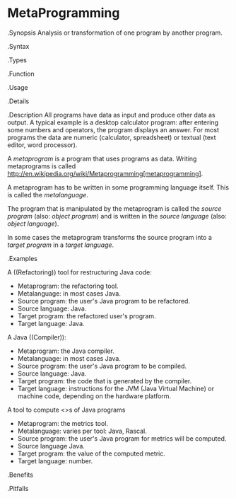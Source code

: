 # MetaProgramming

.Synopsis
Analysis or transformation of one program by another program.

.Syntax

.Types

.Function
       
.Usage

.Details

.Description
All programs have data as input and produce other data as output.
A typical example is a desktop calculator program:
after entering some numbers and operators, the program displays an answer.
For most programs the data are numeric (calculator, spreadsheet)
or textual (text editor, word processor).

A _metaprogram_ is a program that uses programs as data. Writing
metaprograms is called http://en.wikipedia.org/wiki/Metaprogramming[metaprogramming].

A metaprogram has to be written in some programming language itself.
This is called the _metalanguage_.

The program that is manipulated by the metaprogram is called the _source program_ (also: _object program_)
and is written in the _source language_ (also: _object language_).

In some cases the metaprogram transforms the source program into a _target program_ in a _target language_. 

.Examples

A ((Refactoring)) tool for restructuring Java code:

*  Metaprogram: the refactoring tool.
*  Metalanguage: in most cases Java.
*  Source program: the user's Java program to be refactored.
*  Source language: Java.
*  Target program: the refactored user's program.
*  Target language: Java.


A Java ((Compiler)):

*  Metaprogram: the Java compiler.
*  Metalanguage: in most cases Java.
*  Source program: the user's Java program to be compiled.
*  Source language: Java.
*  Target program: the code that is generated by the compiler.
*  Target language: instructions for the JVM (Java Virtual Machine) or machine code, depending on the hardware platform.


A tool to compute <<Software Metric>>s of Java programs

*  Metaprogram: the metrics tool.
*  Metalanguage: varies per tool: Java, Rascal.
*  Source program: the user's Java program for metrics will be computed.
*  Source language Java.
*  Target program: the value of the computed metric.
*  Target language: number.

.Benefits

.Pitfalls

